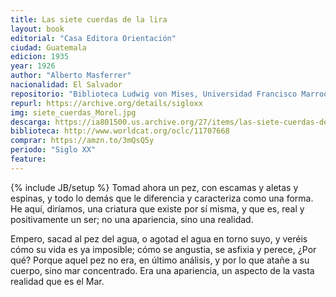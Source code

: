 ```yaml
---
title: Las siete cuerdas de la lira
layout: book
editorial: "Casa Editora Orientación"
ciudad: Guatemala
edicion: 1935
year: 1926
author: "Alberto Masferrer"
nacionalidad: El Salvador
repositorio: "Biblioteca Ludwig von Mises, Universidad Francisco Marroquín"
repurl: https://archive.org/details/sigloxx
img: siete_cuerdas_Morel.jpg
descarga: https://ia801500.us.archive.org/27/items/las-siete-cuerdas-de-la-lira-alberto-masferrer/Las%20siete%20cuerdas%20de%20la%20lira%20-%20Alberto%20Masferrer.pdf
biblioteca: http://www.worldcat.org/oclc/11707668
comprar: https://amzn.to/3mQsQ5y
periodo: "Siglo XX"
feature: 
---
```

{% include JB/setup %}
Tomad ahora un pez, con escamas y aletas y espinas, y todo lo demás que le diferencia y caracteriza como una forma. He aquí, diríamos, una criatura que existe por sí misma, y que es, real y positivamente un ser; no una apariencia, sino una realidad. 
 
Empero, sacad al pez del agua, o agotad el agua en torno suyo, y veréis cómo su vida es ya imposible; cómo se angustia, se asfixia y perece,  ¿Por qué? Porque aquel pez no era, en último análisis, y por lo que atañe a su cuerpo, sino mar concentrado. Era una apariencia, un aspecto de la vasta realidad que es el Mar.
